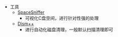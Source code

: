 - 工具
	- [SpaceSniffer](https://github.com/redtrillix/SpaceSniffer)
		- 可视化C盘空间，进行针对性强的处理
	- [Dism++](https://github.com/Chuyu-Team/Dism-Multi-language)
		- 进行自动化磁盘清理，一般默认扫描清理即可